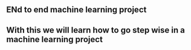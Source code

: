 ## ENd to end machine learning project
## With this we will learn how to go step wise in a machine learning project
